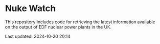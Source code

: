 # Nuke Watch

This repository includes code for retrieving the latest information available on the output of EDF nuclear power plants in the UK.

Last updated: 2024-10-20 20:14
